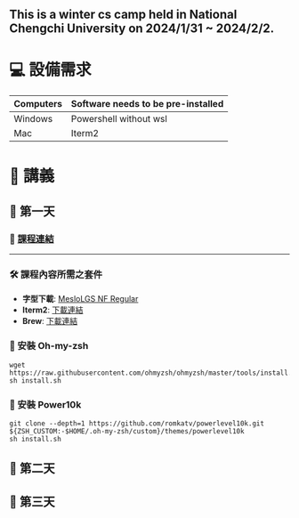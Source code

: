 ## This is a winter cs camp held in National Chengchi University on 2024/1/31 ~ 2024/2/2.

# 💻 設備需求

| Computers     | Software needs to be pre-installed            |
| ---------- | ----------------------------------- |
| Windows | Powershell without wsl |
| Mac     | Iterm2 |

   
# 📘 講義

## 📅 第一天

### 📎 [課程連結](https://docs.google.com/presentation/d/1mMqcRotUqBH4X1Jyjz_BD4xcPibSxdonCQ933J3eQd8/edit#slide=id.p)

---

### 🛠️ 課程內容所需之套件

- **字型下載**: [MesloLGS NF Regular](https://www.google.com/url?q=https://github.com/romkatv/powerlevel10k-media/raw/master/MesloLGS%2520NF%2520Regular.ttf&sa=D&source=editors&ust=1704195459976407&usg=AOvVaw1ZqnwQ0ZB2yCDr8pLKZ51D)
- **Iterm2**: [下載連結](https://iterm2.com)
- **Brew**: [下載連結](https://brew.sh)

### 🌟 安裝 Oh-my-zsh

```shell
wget https://raw.githubusercontent.com/ohmyzsh/ohmyzsh/master/tools/install.sh
sh install.sh
```

### 🌟 安裝 Power10k

```shell
git clone --depth=1 https://github.com/romkatv/powerlevel10k.git ${ZSH_CUSTOM:-$HOME/.oh-my-zsh/custom}/themes/powerlevel10k
sh install.sh

```
## 📅 第二天

## 📅 第三天

